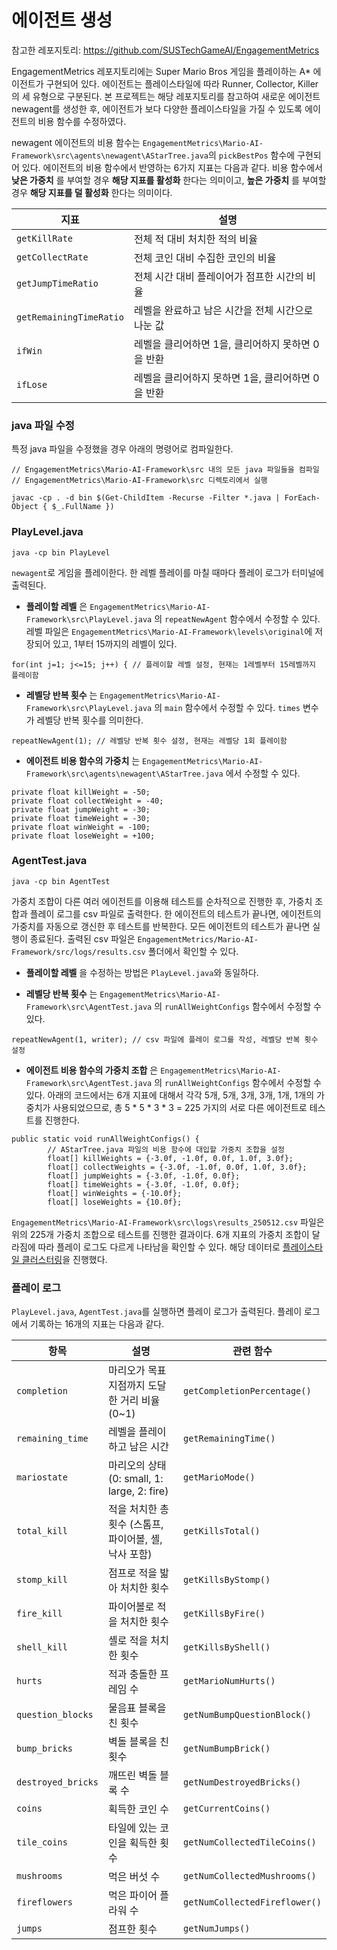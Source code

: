 # 에이전트 생성

참고한 레포지토리: https://github.com/SUSTechGameAI/EngagementMetrics

EngagementMetrics 레포지토리에는 Super Mario Bros 게임을 플레이하는 A* 에이전트가 구현되어 있다. 에이전트는 플레이스타일에 따라 Runner, Collector, Killer 의 세 유형으로 구분된다. 본 프로젝트는 해당 레포지토리를 참고하여 새로운 에이전트 newagent를 생성한 후, 에이전트가 보다 다양한 플레이스타일을 가질 수 있도록 에이전트의 비용 함수를 수정하였다.

newagent 에이전트의 비용 함수는 `EngagementMetrics\Mario-AI-Framework\src\agents\newagent\AStarTree.java`의 `pickBestPos` 함수에 구현되어 있다. 에이전트의 비용 함수에서 반영하는 6가지 지표는 다음과 같다. 비용 함수에서 **낮은 가중치** 를 부여할 경우 **해당 지표를 활성화** 한다는 의미이고, **높은 가중치** 를 부여할 경우 **해당 지표를 덜 활성화** 한다는 의미이다.  

| 지표                 | 설명                                                 |
|----------------------|------------------------------------------------------|
| `getKillRate`          | 전체 적 대비 처치한 적의 비율                        |
| `getCollectRate`       | 전체 코인 대비 수집한 코인의 비율                    |
| `getJumpTimeRatio`     | 전체 시간 대비 플레이어가 점프한 시간의 비율         |
| `getRemainingTimeRatio`| 레벨을 완료하고 남은 시간을 전체 시간으로 나눈 값    |
| `ifWin`                | 레벨을 클리어하면 1을, 클리어하지 못하면 0을 반환    |
| `ifLose`               | 레벨을 클리어하지 못하면 1을, 클리어하면 0을 반환    |


### java 파일 수정
특정 java 파일을 수정했을 경우 아래의 명령어로 컴파일한다.
```
// EngagementMetrics\Mario-AI-Framework\src 내의 모든 java 파일들을 컴파일
// EngagementMetrics\Mario-AI-Framework\src 디렉토리에서 실행

javac -cp . -d bin $(Get-ChildItem -Recurse -Filter *.java | ForEach-Object { $_.FullName })
```

### PlayLevel.java
```
java -cp bin PlayLevel
```

`newagent`로 게임을 플레이한다. 한 레벨 플레이를 마칠 때마다 플레이 로그가 터미널에 출력된다.

- **플레이할 레벨** 은 `EngagementMetrics\Mario-AI-Framework\src\PlayLevel.java` 의 `repeatNewAgent` 함수에서 수정할 수 있다. 레벨 파일은 `EngagementMetrics\Mario-AI-Framework\levels\original`에 저장되어 있고, 1부터 15까지의 레벨이 있다.
```
for(int j=1; j<=15; j++) { // 플레이할 레벨 설정, 현재는 1레벨부터 15레벨까지 플레이함
```

- **레벨당 반복 횟수** 는 `EngagementMetrics\Mario-AI-Framework\src\PlayLevel.java` 의 `main` 함수에서 수정할 수 있다. `times` 변수가 레벨당 반복 횟수를 의미한다.
```
repeatNewAgent(1); // 레벨당 반복 횟수 설정, 현재는 레벨당 1회 플레이함
```

- **에이전트 비용 함수의 가중치** 는 `EngagementMetrics\Mario-AI-Framework\src\agents\newagent\AStarTree.java` 에서 수정할 수 있다.
```
private float killWeight = -50;
private float collectWeight = -40;
private float jumpWeight = -30;
private float timeWeight = -30;
private float winWeight = -100;
private float loseWeight = +100;
```

### AgentTest.java
```
java -cp bin AgentTest
```

가중치 조합이 다른 여러 에이전트를 이용해 테스트를 순차적으로 진행한 후, 가중치 조합과 플레이 로그를 csv 파일로 출력한다. 한 에이전트의 테스트가 끝나면, 에이전트의 가중치를 자동으로 갱신한 후 테스트를 반복한다. 모든 에이전트의 테스트가 끝나면 실행이 종료된다. 출력된 csv 파일은 `EngagementMetrics/Mario-AI-Framework/src/logs/results.csv` 폴더에서 확인할 수 있다.

- **플레이할 레벨** 을 수정하는 방법은 `PlayLevel.java`와 동일하다.

- **레벨당 반복 횟수** 는 `EngagementMetrics\Mario-AI-Framework\src\AgentTest.java` 의 `runAllWeightConfigs` 함수에서 수정할 수 있다.

```
repeatNewAgent(1, writer); // csv 파일에 플레이 로그를 작성, 레벨당 반복 횟수 설정
```

- **에이전트 비용 함수의 가중치 조합** 은 `EngagementMetrics\Mario-AI-Framework\src\AgentTest.java` 의 `runAllWeightConfigs` 함수에서 수정할 수 있다. 아래의 코드에서는 6개 지표에 대해서 각각 5개, 5개, 3개, 3개, 1개, 1개의 가중치가 사용되었으므로, 총 5 * 5 * 3 * 3 = 225 가지의 서로 다른 에이전트로 테스트를 진행한다.
```
public static void runAllWeightConfigs() {
        // AStarTree.java 파일의 비용 함수에 대입할 가중치 조합을 설정
        float[] killWeights = {-3.0f, -1.0f, 0.0f, 1.0f, 3.0f};
        float[] collectWeights = {-3.0f, -1.0f, 0.0f, 1.0f, 3.0f};
        float[] jumpWeights = {-3.0f, -1.0f, 0.0f};
        float[] timeWeights = {-3.0f, -1.0f, 0.0f};
        float[] winWeights = {-10.0f};
        float[] loseWeights = {10.0f};
```

`EngagementMetrics\Mario-AI-Framework\src\logs\results_250512.csv` 파일은 위의 225개 가중치 조합으로 테스트를 진행한 결과이다. 6개 지표의 가중치 조합이 달라짐에 따라 플레이 로그도 다르게 나타남을 확인할 수 있다. 해당 데이터로 [플레이스타일 클러스터링](/AgentClustering/)을 진행했다.

### 플레이 로그

`PlayLevel.java`, `AgentTest.java`를 실행하면 플레이 로그가 출력된다. 플레이 로그에서 기록하는 16개의 지표는 다음과 같다.

| 항목 | 설명 | 관련 함수 |
|-----|-----|-----|
| `completion` | 마리오가 목표 지점까지 도달한 거리 비율 (0~1) | `getCompletionPercentage()` |
| `remaining_time` | 레벨을 플레이하고 남은 시간 | `getRemainingTime()` |
| `mariostate` | 마리오의 상태 (0: small, 1: large, 2: fire) | `getMarioMode()` |
| `total_kill` | 적을 처치한 총 횟수 (스톰프, 파이어볼, 셸, 낙사 포함) | `getKillsTotal()` |
| `stomp_kill` | 점프로 적을 밟아 처치한 횟수 | `getKillsByStomp()` |
| `fire_kill` | 파이어볼로 적을 처치한 횟수 | `getKillsByFire()` |
| `shell_kill` | 셸로 적을 처치한 횟수 | `getKillsByShell()` |
| `hurts` | 적과 충돌한 프레임 수 | `getMarioNumHurts()` |
| `question_blocks` | 물음표 블록을 친 횟수 | `getNumBumpQuestionBlock()` |
| `bump_bricks` | 벽돌 블록을 친 횟수 | `getNumBumpBrick()` |
| `destroyed_bricks` | 깨뜨린 벽돌 블록 수 | `getNumDestroyedBricks()` |
| `coins` | 획득한 코인 수 | `getCurrentCoins()` |
| `tile_coins` | 타일에 있는 코인을 획득한 횟수 | `getNumCollectedTileCoins()` |
| `mushrooms` | 먹은 버섯 수 | `getNumCollectedMushrooms()` |
| `fireflowers` | 먹은 파이어 플라워 수 | `getNumCollectedFireflower()` |
| `jumps` | 점프한 횟수 | `getNumJumps()` |